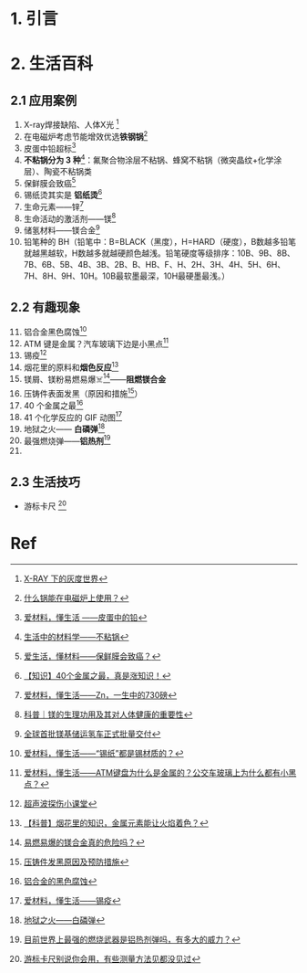 # 1. 引言 

# 2. 生活百科 
## 2.1 应用案例 
1. X-ray焊接缺陷、人体X光 [^1]
2. 在电磁炉考虑节能增效优选**铁钢锅**[^2]
3. 皮蛋中铅超标[^3]
4. **不粘锅分为 3 种**[^4]：氟聚合物涂层不粘锅、蜂窝不粘锅（微突晶纹+化学涂层）、陶瓷不粘锅类
5. 保鲜膜会致癌[^5]
6. 锡纸烫其实是 **铝纸烫**[^6]
7. 生命元素——锌[^7]
8. 生命活动的激活剂——镁[^8]
9. 储氢材料——镁合金[^9]
10. 铅笔种的 BH（铅笔中：B=BLACK（黑度），H=HARD（硬度），B数越多铅笔就越黑越软，H数越多就越硬颜色越浅。铅笔硬度等级排序：10B、9B、8B、7B、6B、5B、4B、3B、2B、B、HB、F、H、2H、3H、4H、5H、6H、7H、8H、9H、10H。10B最软墨最深，10H最硬墨最浅。）
## 2.2 有趣现象 
11. 铝合金黑色腐蚀[^10]
12. ATM 键是金属？汽车玻璃下边是小黑点[^11]
13. 锡疫[^12]
14. 烟花里的原料和**烟色反应**[^13]
15. 镁屑、镁粉易燃易爆☠️[^14]——**阻燃镁合金**
16. 压铸件表面发黑（原因和措施[^15]）
17. 40 个金属之最[^16]
18. 41 个化学反应的 GIF 动图[^17]
19. 地狱之火—— **白磷弹**[^18]
20. 最强燃烧弹——**铝热剂**[^19]
21. 

## 2.3 生活技巧 
- 游标卡尺 [^20]
# Ref 
[^1]: [X-RAY 下的灰度世界](https://mp.weixin.qq.com/s/u2xFixab34IveUIAGgFL-Q)
[^2]: [什么锅能在电磁炉上使用？](https://mp.weixin.qq.com/s/e-heZJUt588-5TmEbc7s7A)
[^3]: [爱材料，懂生活 ——皮蛋中的铅](https://mp.weixin.qq.com/s/RTP1BGtvZLcQb1UXTp0vWA)
[^4]: [生活中的材料学——不粘锅](https://mp.weixin.qq.com/s/Lo0YdFDfQroppxoJDwhwRg)
[^5]: [爱生活，懂材料——保鲜膜会致癌？](https://mp.weixin.qq.com/s/AEs8tHPGp-wqFMy4cd6QPg)
[^6]: [【知识】40个金属之最，真是涨知识！](https://mp.weixin.qq.com/s/U4gtq11hw4Sn5Gj5M6AU5Q)
[^7]: [爱材料，懂生活——Zn，一生中的730磅](https://mp.weixin.qq.com/s/zn_8KkplOhhYYGvgonNN9w)
[^8]: [科普｜镁的生理功用及其对人体健康的重要性](https://mp.weixin.qq.com/s/n3sZKDV0UYmUjhKlNUIIsg)

[^9]: [全球首批镁基储运氢车正式批量交付](https://mp.weixin.qq.com/s/tz_b7LWVm6S30Y7yK4DVSg)
[^10]: [爱材料，懂生活——“锡纸”都是锡材质的？](https://mp.weixin.qq.com/s/7Iz0gHrO6zEJWuKsvbTshw)
[^11]: [爱材料，懂生活——ATM键盘为什么是金属的？公交车玻璃上为什么都有小黑点？](https://mp.weixin.qq.com/s/lp0-7QOU1l9jhrFTHkaNEg)

[^12]: [超声波探伤小课堂](https://mp.weixin.qq.com/s/ahEAeJ811CJ99eglTjVriA)
[^13]: [【科普】烟花里的知识，金属元素能让火焰着色？](https://mp.weixin.qq.com/s/bpiwUkZ_4gSeru7ea2rKsw)
[^14]: [易燃易爆的镁合金真的危险吗？](https://mp.weixin.qq.com/s/8LzKPkdTK90pa3526FHP3A)

[^15]: [压铸件发黑原因及预防措施](https://mp.weixin.qq.com/s/YJAUdv__e_JOFKIh-iScVw)
[^16]: [铝合金的黑色腐蚀](https://mp.weixin.qq.com/s/B_eOyvxMfSHoytgc93lAqw)
[^17]: [爱材料，懂生活——锡疫](https://mp.weixin.qq.com/s/u-A7_rezK_5B01nbvKAhNA)
[^18]: [地狱之火——白磷弹](https://mp.weixin.qq.com/s/-_PNIDCgghrYRBesoSuinQ)
[^19]: [目前世界上最强的燃烧武器是铝热剂弹吗，有多大的威力？](https://mp.weixin.qq.com/s/gxOxnpQK0WSb4iWItz5-yg)

[^20]: [游标卡尺别说你会用，有些测量方法见都没见过](https://mp.weixin.qq.com/s/A5e68ILtJ04Lj3XC_QV-Ug)
[^21]: [41个化学反应的动图，让你和化学谈场恋爱](https://mp.weixin.qq.com/s/vbyN3QUxvsnSJj_3T77Rxg)

